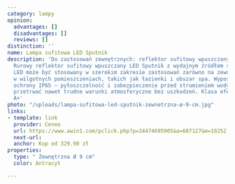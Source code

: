 ```yaml
---
category: lampy
opinion:
  advantages: []
  disadvantages: []
  reviews: []
distinction: ''
name: Lampa sufitowa LED Sputnik
description: 'Do zastosowań zewnętrznych: reflektor sufitowy wpuszczany LED Sputnik
  Rurowy reflektor sufitowy wpuszczany LED Sputnik z wydajnym źródłem światła COB
  LED może być stosowany w szerokim zakresie zastosowań zarówno na zewnątrz, jak i
  w wilgotnych pomieszczeniach, takich jak łazienki i obszar spa. Wyposażony w stopień
  ochrony IP65 – pyłoszczelność i zabezpieczenie przed strumieniem wody – pozwala
  przetrwać nawet trudne warunki atmosferyczne bez uszkodzeń. Klasa efektywności energetycznej:
  A+'
photo: "/uploads/lampa-sufitowa-led-sputnik-zewnetrzna-ø-9-cm.jpg"
links:
- template: link
  provider: Ceneo
  url: https://www.awin1.com/pclick.php?p=24474695905&a=687127&m=10252
  next-url:
  anchor: Kup od 329.90 zł
properties:
  type: " Zewnętrzna Ø 9 cm"
  color: Antracyt

---
```

